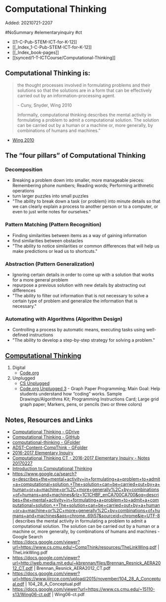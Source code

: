 # Computational Thinking


Added: 20210721-2207

#NoSummary #elementaryinquiry #ct 

- [[1-C-Pub-STEM-ICT-for-K-12]]
- [[_Index_1-C-Pub-STEM-ICT-for-K-12]]
- [[_Index_book-pages]]
- [[synced/1-T-ICTCourse/Computational-Thinking]]



## Computational Thinking is:
> the thought processes involved in formulating problems and their solutions so that the solutions are in a form that can be effectively carried out by an information-processing agent.
>
> \- Cuny, Snyder, Wing 2010
>
>Informally, computational thinking describes the mental activity in formulating a problem to admit a computational solution.  The solution can be carried out by a human or a machine or, more generally, by combinations of humans and machines.”
- [Wing 2010](https://www.cs.cmu.edu/link/research-notebook-computational-thinking-what-and-why)

## The “four pillars” of Computational Thinking
### Decomposition
- Breaking a problem down into smaller, more manageable pieces: Remembering phone numbers; Reading words; Performing arithmetic operations
-  turn larger puzzles into small puzzles
- "The ability to break down a task {or problem} into minute details so that we can clearly explain a process to another person or to a computer, or even to just write notes for ourselves."
### Pattern Matching (Pattern Recognition)
- Finding similarities between items as a way of gaining information
- find similarities between obstacles
- "The ability to notice similarities or common differences that will help us make predictions or lead us to shortcuts."
### Abstraction (Pattern  Generalization)
- Ignoring certain details in order to come up with a solution that works for a more general problem
- repurpose a previous solution with new details by abstracting out differences
- "The ability to filter out information that is not necessary to solve a certain type of problem and generalize the information that is necessary."
### Automating with Algorithms (Algorithm Design)
- Controlling a process by automatic means, executing tasks using well-defined instructions
- "The ability to develop a step-by-step strategy for solving a problem."
         
## [Computational Thinking](synced/1-C-Pub-STEM-ICT-for-K-12/book-pages/Pedagogy/Computational-Thinking.md)
   1. Digital
         - [Code.org](https://code.org/teacher-dashboard#/)
   2. Unplugged
         - [CS Unplugged](http://csunplugged.org/wp-content/uploads/2015/03/CSUnplugged_OS_2015_v3.1.pdf)
         - [Code.org Unplugged 3](https://studio.code.org/unplugged/unplug3.pdf) - Graph Paper Programming; Main Goal: Help students understand how “coding” works. Sample Drawings/Algorithms Kit; Programming Instructions Card; Large grid graph paper; Markers, pens, or pencils (two or three colors) 



## Notes, Resources and Links
- [Computational Thinking - GDrive](https://docs.google.com/document/d/19ag1lRj113mJCOmJW5caS2-WL0nrESEr5T53AG9mPqk)
- [Computational Thinking - GitHub](https://github.com/janzeteachesit/elementary-inquiry/blob/master/computational-thinking.md)
- [computational-thinking - GFolder](https://drive.google.com/open?id=0B_ItEaSNwzOzaXloYWYtTDAwNUE)
- [ADST-Content-CompThink - GFolder](https://drive.google.com/open?id=0BysMfTbvAUUVQl9jTGtXenBXdGs)
- [2016-2017 Elementary Inquiry](https://janzeteachesit.github.io/elementary-inquiry/20162017-elem-inq-febnotes.html)
- [Computational Thinking CT - 2016-2017 Elementary Inquiry - Notes 20170227](https://docs.google.com/document/d/1sL2Iil_h9o9MzjcEJdxWsSm4CzN-1ZXKM6-0rUm4z2s)
- [Introduction to Computational Thinking](https://docs.google.com/document/d/1zPPzqPFtlq_pJG2VANPep_ZmoMOZlqwp5Y4_YzXGs4U/edit?usp=sharing)
- https://www.google.ca/search?q=describes+the+mental+activity+in+formulating+a+problem+to+admit+a+computational+solution.+The+solution+can+be+carried+out+by+a+human+or+a+machine+or%2C+more+generally%2C+by+combinations+of+humans+and+machines&rlz=1C1CHBF_enCA700CA700&oq=describes+the+mental+activity+in+formulating+a+problem+to+admit+a+computational+solution.++The+solution+can+be+carried+out+by+a+human+or+a+machine+or%2C+more+generally%2C+by+combinations+of+humans+and+machines&aqs=chrome..69i57&sourceid=chrome&ie=UTF-8 | describes the mental activity in formulating a problem to admit a computational solution. The solution can be carried out by a human or a machine or, more generally, by combinations of humans and machines - Google Search
- https://docs.google.com/viewer?url=https://www.cs.cmu.edu/~CompThink/resources/TheLinkWing.pdf | TheLinkWing.pdf
- https://docs.google.com/viewer?url=http://web.media.mit.edu/~kbrennan/files/Brennan_Resnick_AERA2012_CT.pdf | Brennan_Resnick_AERA2012_CT.pdf
- https://docs.google.com/viewer?url=https://www.ijircce.com/upload/2015/november/104_28_A_Conceptual.pdf | 104_28_A_Conceptual.pdf
- https://docs.google.com/viewer?url=https://www.cs.cmu.edu/~15110-s13/Wing06-ct.pdf | Wing06-ct.pdf